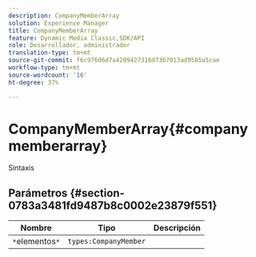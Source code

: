 ```yaml
---
description: CompanyMemberArray
solution: Experience Manager
title: CompanyMemberArray
feature: Dynamic Media Classic,SDK/API
role: Desarrollador, administrador
translation-type: tm+mt
source-git-commit: f6c97606d7a4209427316d7367013ad9585a5cae
workflow-type: tm+mt
source-wordcount: '16'
ht-degree: 37%

---
```



# CompanyMemberArray{#companymemberarray}

Sintaxis

## Parámetros {#section-0783a3481fd9487b8c0002e23879f551}

| Nombre | Tipo | Descripción |
|---|---|---|
| `*`elementos`*` | `types:CompanyMember` |  |

